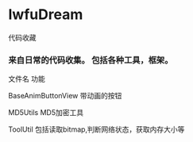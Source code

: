 # IwfuDream
代码收藏

### 来自日常的代码收集。 包括各种工具，框架。

文件名												功能

BaseAnimButtonView								带动画的按钮

MD5Utils										MD5加密工具

ToolUtil										包括读取bitmap,判断网络状态，获取内存大小等